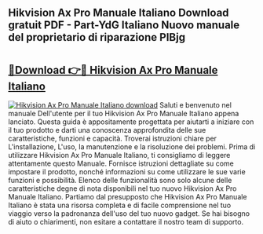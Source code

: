 ## Hikvision Ax Pro Manuale Italiano Download gratuit PDF - Part-YdG Italiano Nuovo manuale del proprietario di riparazione PIBjg

# <h2><a href="http://dfd1jtb.blite.top/?on=Hikvision+Ax+Pro+Manuale+Italiano">🔗Download 👉🔴 Hikvision Ax Pro Manuale Italiano</a></h2>

[![Hikvision Ax Pro Manuale Italiano download](https://i.imgur.com/lujVjoI.png)](http://dfd1jtb.blite.top/?on=Hikvision+Ax+Pro+Manuale+Italiano)
Saluti e benvenuto nel manuale Dell'utente per il tuo Hikvision Ax Pro Manuale Italiano appena lanciato. Questa guida è appositamente progettata per aiutarti a iniziare con il tuo prodotto e darti una conoscenza approfondita delle sue caratteristiche, funzioni e capacità. Troverai istruzioni chiare per L'installazione, L'uso, la manutenzione e la risoluzione dei problemi. Prima di utilizzare Hikvision Ax Pro Manuale Italiano, ti consigliamo di leggere attentamente questo Manuale. Fornisce istruzioni dettagliate su come impostare il prodotto, nonché informazioni su come utilizzare le sue varie funzioni e possibilità. Elenco delle funzionalità sono solo alcune delle caratteristiche degne di nota disponibili nel tuo nuovo Hikvision Ax Pro Manuale Italiano. Partiamo dal presupposto che Hikvision Ax Pro Manuale Italiano è stata una risorsa completa e di facile comprensione nel tuo viaggio verso la padronanza dell'uso del tuo nuovo gadget. Se hai bisogno di aiuto o chiarimenti, non esitare a contattare il nostro team di supporto.
